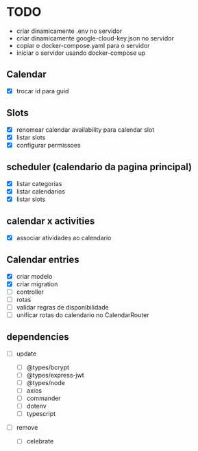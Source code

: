 # TODO

- criar dinamicamente .env no servidor
- criar dinamicamente google-cloud-key.json no servidor
- copiar o docker-compose.yaml para o servidor
- iniciar o servidor usando docker-compose up

## Calendar

- [x] trocar id para guid

## Slots

- [x] renomear calendar availability para calendar slot
- [x] listar slots
- [x] configurar permissoes

## scheduler (calendario da pagina principal)

- [x] listar categorias
- [x] listar calendarios
- [x] listar slots

## calendar x activities

- [x] associar atividades ao calendario

## Calendar entries

- [x] criar modelo
- [x] criar migration
- [ ] controller
- [ ] rotas
- [ ] validar regras de disponibilidade
- [ ] unificar rotas do calendario no CalendarRouter

## dependencies

- [ ] update

  - [ ] @types/bcrypt
  - [ ] @types/express-jwt
  - [ ] @types/node
  - [ ] axios
  - [ ] commander
  - [ ] dotenv
  - [ ] typescript

- [ ] remove
  - [ ] celebrate
